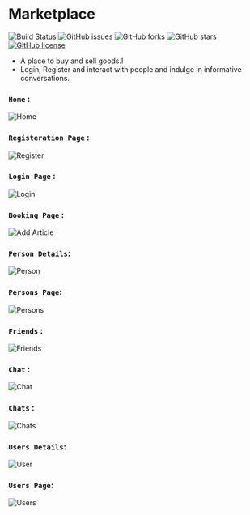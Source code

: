 # Marketplace

[![Build Status](https://travis-ci.com/PriyanshBordia/Marketplace.svg?branch=main)](https://travis-ci.com/PriyanshBordia/Marketplace)
[![GitHub issues](https://img.shields.io/github/issues/PriyanshBordia/Marketplace)](https://github.com/PriyanshBordia/Marketplace/issues)
[![GitHub forks](https://img.shields.io/github/forks/PriyanshBordia/Marketplace)](https://github.com/PriyanshBordia/Marketplace/network)
[![GitHub stars](https://img.shields.io/github/stars/PriyanshBordia/Marketplace)](https://github.com/PriyanshBordia/Marketplace/stargazers)
[![GitHub license](https://img.shields.io/github/license/PriyanshBordia/Marketplace)](https://github.com/PriyanshBordia/Marketplace/blob/main/LICENSE)

- A place to buy and sell goods.!
- Login, Register and interact with people and indulge in informative
  conversations.

### `Home` :

![Home](/screenshots/home.png)

### `Registeration Page` :

![Register](/screenshots/signup.png)

### `Login Page` :

![Login](./screenshots/login.png)

### `Booking Page` :

![Add Article](./screenshots/addArticle.png)

### `Person Details`:

![Person](./screenshots/person.png)

### `Persons Page`:

![Persons](./screenshots/persons.png)

### `Friends` :

![Friends](./screenshots/friends.png)

### `Chat` :

![Chat](./screenshots/chat.png)

### `Chats` :

![Chats](./screenshots/chats.png)

### `Users Details`:

![User](./screenshots/user.png)

### `Users Page`:

![Users](./screenshots/users.png)

<!-- ### `Reset Password`: -->

<!-- ![Reset](./screenshots/reset-password.png) -->

<!-- ### `E -mail Sent Success`: -->

<!-- ![Done](./screenshots/done.png) -->
